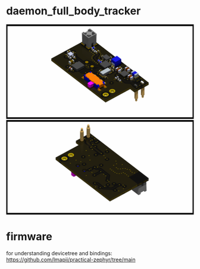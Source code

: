 # daemon_full_body_tracker

![board_render_front](daemon_full_body_tracker_front.png)
![board_render_back](daemon_full_body_tracker_back.png)

# firmware

for understanding devicetree and bindings: https://github.com/lmapii/practical-zephyr/tree/main